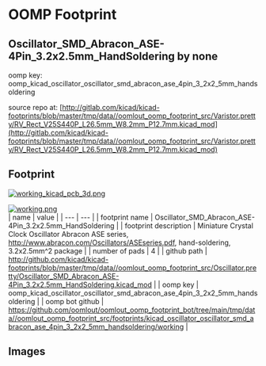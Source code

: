 # OOMP Footprint  
## Oscillator_SMD_Abracon_ASE-4Pin_3.2x2.5mm_HandSoldering  by none  
  
oomp key: oomp_kicad_oscillator_oscillator_smd_abracon_ase_4pin_3_2x2_5mm_handsoldering  
  
source repo at: [http://gitlab.com/kicad/kicad-footprints/blob/master/tmp/data//oomlout_oomp_footprint_src/Varistor.pretty/RV_Rect_V25S440P_L26.5mm_W8.2mm_P12.7mm.kicad_mod](http://gitlab.com/kicad/kicad-footprints/blob/master/tmp/data//oomlout_oomp_footprint_src/Varistor.pretty/RV_Rect_V25S440P_L26.5mm_W8.2mm_P12.7mm.kicad_mod)  
## Footprint  
  
[![working_kicad_pcb_3d.png](working_kicad_pcb_3d_600.png)](working_kicad_pcb_3d.png)  
  
[![working.png](working_600.png)](working.png)  
| name | value | 
| --- | --- | 
| footprint name | Oscillator_SMD_Abracon_ASE-4Pin_3.2x2.5mm_HandSoldering | 
| footprint description | Miniature Crystal Clock Oscillator Abracon ASE series, http://www.abracon.com/Oscillators/ASEseries.pdf, hand-soldering, 3.2x2.5mm^2 package | 
| number of pads | 4 | 
| github path | http://github.com/kicad/kicad-footprints/blob/master/tmp/data//oomlout_oomp_footprint_src/Oscillator.pretty/Oscillator_SMD_Abracon_ASE-4Pin_3.2x2.5mm_HandSoldering.kicad_mod | 
| oomp key | oomp_kicad_oscillator_oscillator_smd_abracon_ase_4pin_3_2x2_5mm_handsoldering | 
| oomp bot github | https://github.com/oomlout/oomlout_oomp_footprint_bot/tree/main/tmp/data//oomlout_oomp_footprint_src/footprints/kicad_oscillator_oscillator_smd_abracon_ase_4pin_3_2x2_5mm_handsoldering/working | 
## Images  
